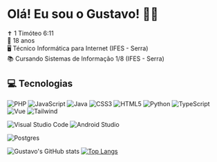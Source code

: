 # Olá! Eu sou o Gustavo! 👋🏻
✝ 1 Timóteo 6:11 <br>
🔰 18 anos <br>
🖥 Técnico Informática para Internet (IFES - Serra) <br>
📚 Cursando Sistemas de Informação 1/8 (IFES - Serra)



## 💻 Tecnologias
![PHP](https://img.shields.io/badge/php-%23777BB4.svg?style=for-the-badge&logo=php&logoColor=white)
![JavaScript](https://img.shields.io/badge/javascript-%23323330.svg?style=for-the-badge&logo=javascript&logoColor=%23F7DF1E)
![Java](https://img.shields.io/badge/java-%23ED8B00.svg?style=for-the-badge&logo=openjdk&logoColor=white)
![CSS3](https://img.shields.io/badge/css3-%231572B6.svg?style=for-the-badge&logo=css3&logoColor=white)
![HTML5](https://img.shields.io/badge/html5-%23E34F26.svg?style=for-the-badge&logo=html5&logoColor=white)
![Python](https://img.shields.io/badge/python-3670A0?style=for-the-badge&logo=python&logoColor=ffdd54)
![TypeScript](https://img.shields.io/badge/TypeScript-007ACC?style=for-the-badge&logo=typescript&logoColor=white)
![Vue](https://img.shields.io/badge/vuejs-%2335495e.svg?style=for-the-badge&logo=vuedotjs&logoColor=%234FC08D)
![Tailwind](https://img.shields.io/badge/tailwindcss-%2338B2AC.svg?style=for-the-badge&logo=tailwind-css&logoColor=white)

![Visual Studio Code](https://img.shields.io/badge/Visual%20Studio%20Code-0078d7.svg?style=for-the-badge&logo=visual-studio-code&logoColor=white)
![Android Studio](https://img.shields.io/badge/android%20studio-346ac1?style=for-the-badge&logo=android%20studio&logoColor=white)

![Postgres](https://img.shields.io/badge/postgres-%23316192.svg?style=for-the-badge&logo=postgresql&logoColor=white)

![Gustavo's GitHub stats](https://github-readme-stats.vercel.app/api?username=GustavoACaetano&show_icons=true&theme=tokyonight&rank_icon=github) [![Top Langs](https://github-readme-stats.vercel.app/api/top-langs/?username=GustavoACaetano&layout=donut&theme=tokyonight)](https://github.com/anuraghazra/github-readme-stats)
